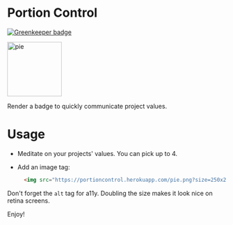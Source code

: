 # Portion Control

[![Greenkeeper badge](https://badges.greenkeeper.io/salesforce-ux/portion-control.svg)](https://greenkeeper.io/)

<img src="http://portioncontrol.herokuapp.com/pie.png?size=250x250&performance=65&readabilty=15&scalability=20" alt="pie" width=125 height=125 />


Render a badge to quickly communicate project values.


# Usage

  * Meditate on your projects' values. You can pick up to 4.

  * Add an image tag:

    ```html
      <img src="https://portioncontrol.herokuapp.com/pie.png?size=250x250&performance=65&readabilty=15&scalability=20" alt="performance=65, readability=15, and scalability=20" width=125 height=125 />
    ```

Don't forget the `alt` tag for a11y. Doubling the size makes it look nice on retina screens.

Enjoy!
